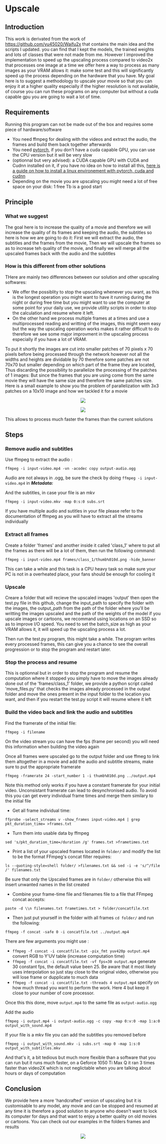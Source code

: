 # Upscale
## Introduction
This work is derivated from the work of https://github.com/yu45020/Waifu2x that contains the main idea and the scripts I updated. you can find that I kept the models, the trained weights and lots of classes that were not made from me. However I improved the implementation to speed up the upscaling process compared to video2x that processes one image at a time we offer here a way to process as many images as your VRAM allows it: make some test and this will significantly speed up the process depending on the hardware that you have.
My goal here is to suggest a methodology to upscale your movie so that you can enjoy it at a higher quality especially if the higher resolution is not available, of course you can run these programs on any computer but without a cuda capable gpu you are going to wait a lot of time.

## Requirements
Running this program can not be made out of the box and requires some piece of hardware/software

* You need ffmpeg for dealing with the videos and extract the audio, the frames and build them back together afterwards
* You need [pytorch](https://pytorch.org/), if you don't have a cuda capable GPU, you can use the CPU version but it will be very slow
* (optionnal but very advised): a CUDA capable GPU with CUDA and Cudnn installed on it, if you have no idea on how to install all this, [here is a guide on how to install a linux environement with pytorch, cuda and cudnn](https://github.com/williampiat3/DeepLearningOnGamingLaptop)
* Depending on the movie you are upscaling you might need a lot of free space on your disk: 1 free Tb is a good start


## Principle
### What we suggest
The goal here is to increase the quality of a movie and therefore we will increase the quality of its frames and keeping the audio, the subtitles so here is how we are going to do it: First we will extract the audio, the subtitles and the frames from the movie, Then we will upscale the frames so as to increase teh quality of the movie, and finally we will merge all the upscaled frames back with the audio and the subtitles

### How is this different from other solutions
THere are mainly two differences between our solution and other upscaling softwares:
* We offer the possiblity to stop the upscaling whenever you want, as this is the longest operation you might want to have it running during the night or during free time but you might want to use the computer at some point for your daily use, we provide utility scripts in order to stop the calculation and resume where it left.
* On the other hand we process multiple frames at a times and use a multiprocessed reading and writting of the images, this might seem easy but the way the upscaling operation works makes it rather difficult to do therefore we see some major improvment in the upscaling process especially if you have a lot of VRAM. 

To put it shortly the images are cut into smaller patches of 70 pixels x 70 pixels before being processed through the network however not all the widths and heights are dividable by 70 therefore some patches are not 70x70 but smaller depending on which part of the frame they are located, Thus discarding the possibility to parallelize the processing of the patches of 1 images: But since the frames that you are using come from the same movie they will have the same size and therefore the same patches size. Here is a small example to show you the problem of parallelization with 3x3 patches on a 10x10 image and how we tackled it for a movie
<p align="center">
 <img src="./illustrations/Capture.PNG">
</p>
<p align="center">
 <img src="./illustrations/Capture2.PNG">
</p>
This allows to process much faster the frames than the current solutions

## Steps

### Remove audio and subtitles
Use ffmpeg to extract the audio :
```
ffmpeg -i input-video.mp4 -vn -acodec copy output-audio.ogg
```
Audio are not always in .ogg, be sure the check by doing `ffmpeg -i input-video.mp4` in ***Metadata:***

And the subtitles, in case your file is an mkv
```
ffmpeg -i input-video.mkv -map 0:s:0 subs.srt
```
If you have multiple audio and sutitles in your file please refer to the documentation of ffmpeg as you will have to extract all the streams individually

### Extract all frames
Create a folder 'frames' and another inside it called 'class_1' where to put all the frames as there will be a lot of them, then run the following command:
```
ffmpeg -i input-video.mp4 frames/class_1/thumb%010d.png -hide_banner
```
This can take a while and this task is a CPU heavy task so make sure your PC is not in a overheated place, your fans should be enough for cooling it

### Upscale
Creare a folder that will recieve the upscaled images 'output' then open the test.py file in this github, change the input_path to specify the folder with the images, the output_path from the path of the folder where you'll be writting the images upscaled and the path of the weights of the model if you upscale images or cartoons, we recommand using locations on an SSD so as to improve I/O speed. You need to set the batch_size as high as your VRAM allows it, it will speed up the upscaling process a lot.

Then run the test.py program, this might take a while. The program writes every processed frames, this can give you a chance to see the overall progression or to stop the program and restart later.

### Stop the process and resume
This is optionnal but in order to stop the program and resume the computation where it stopped you simply have to move the images already done out of the 'frames/class_1' folder, we provide a python script called 'move_files.py' that checks the images already processed in the output folder and move the ones present in the input folder to the location you want, and then if you restart the test.py script it will resume where it left

### Build the video back and link the audio and subtitles
Find the framerate of the initial file:
```
ffmpeg -i filename
```
On the video stream you can have the fps (frame per second) you will need this information when building the video again

Once all frames were upscaled go to the output folder and use ffmeg to link them altogether in a movie and add the audio and subtitle streams, make sure to put the appropriate framerate
```
ffmpeg -framerate 24 -start_number 1 -i thumb%010d.png ../output.mp4
```
Note this method only works if you have a constant framerate for your initial video. Unconsistant framerate can lead to desynchronised audio.
To avoid this you can get every individual frame times and merge them similary to the initial file
* Get all frame individual time:
```
ffprobe -select_streams v -show_frames input-video.mp4 | grep pkt_duration_time= >frames.txt
```
* Turn them into usable data by ffmpeg
```
sed 's/pkt_duration_time=/duration /g' frames.txt >frametimes.txt
```
* Print a list of your upscaled frames located in `folder/` and modify the list to be the format FFmpeg's concat filter requires:
```
ls --quoting-style=shell folder/ >filenames.txt && sed -i -e 's/^/file /' filenames.txt
```
Be sure that only the Upscaled frames are in `folder/` otherwise this will insert unwanted names in the list created

* Combine your frame-time file and filenames file to a file that FFmpeg concat accepts:
```
paste -d \\n filenames.txt frametimes.txt > folder/concatfile.txt
```

* Then just put yourself in the folder with all frames `cd folder/` and run the following:
```
ffmpeg -f concat -safe 0 -i concatfile.txt ../output.mp4
```
There are few arguments you might use :
* `ffmpeg -f concat -i concatfile.txt -pix_fmt yuv420p output.mp4` convert RGB to Y'UV table (increase computation time)
* `ffmpeg -f concat -i concatfile.txt -vf fps=30 output.mp4` generate 30 constant fps, the default value been 25. Be aware that it most likely uses interpolation so just stay close to the original video, otherwise you will lose frame or dupplicate to much data
* `ffmpeg -f concat -i concatfile.txt -threads 4 output.mp4` specify on how much thread you want to perform the work. Here 4 but keep it close to your number of core processor.

Once this this done, move `output.mp4` to the same file as `output-audio.ogg`

Add the audio 
```
ffmpeg -i output.mp4 -i output-audio.ogg -c copy -map 0:v:0 -map 1:a:0 output_with_sound.mp4
```

If your file is a mkv file you can add the subtitles you removed before
```
ffmpeg -i output_with_sound.mkv -i subs.srt -map 0 -map 1:s:0 output_with_subtitles.mkv
```
And that's it, a bit tedious but much more flexible than a software that you can run but it runs much faster, on a Geforce 1050 Ti Max Q it ran 3 times faster than video2X which is not neglictable when you are talking about hours or days of computation

## Conclusion
We provide here a more 'handcrafted' version of upscaling but it is customisable to any model, any movie and can be stopped and resumed at any time it is therefore a good solution to anyone who doesn't want to lock its computer for days and that want to enjoy a better quality on old movies or cartoons. You can check out our examples in the folders frames and results
<p align="center">
 <img src="./illustrations/comparison.png">
</p>

